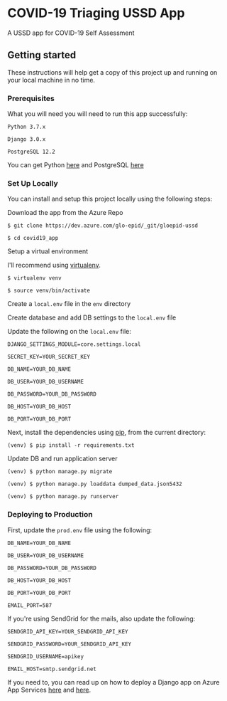 # COVID-19 Triaging USSD App

A USSD app for COVID-19 Self Assessment

## Getting started

These instructions will help get a copy of this project up and running on your local machine in no time.

### Prerequisites

What you will need you will need to run this app successfully:
```
Python 3.7.x

Django 3.0.x

PostgreSQL 12.2
```

You can get Python [here](https://www.python.org/downloads/release/python-370/) and PostgreSQL [here](https://www.postgresql.org/download/)

### Set Up Locally

You can install and setup this project locally using the following steps:

Download the app from the Azure Repo
```
$ git clone https://dev.azure.com/glo-epid/_git/gloepid-ussd

$ cd covid19_app
```

Setup a virtual environment

I'll recommend using [virtualenv](http://www.virtualenv.org/en/latest/).
```
$ virtualenv venv

$ source venv/bin/activate
```

Create a `local.env` file in the `env` directory

Create database and add DB settings to the `local.env` file

Update the following on the `local.env` file:
```
DJANGO_SETTINGS_MODULE=core.settings.local

SECRET_KEY=YOUR_SECRET_KEY

DB_NAME=YOUR_DB_NAME

DB_USER=YOUR_DB_USERNAME

DB_PASSWORD=YOUR_DB_PASSWORD

DB_HOST=YOUR_DB_HOST

DB_PORT=YOUR_DB_PORT
```

Next, install the dependencies using [pip](http://www.pip-installer.org/en/latest/), from the
current directory:
```
(venv) $ pip install -r requirements.txt
```

Update DB and run application server
```
(venv) $ python manage.py migrate

(venv) $ python manage.py loaddata dumped_data.json5432

(venv) $ python manage.py runserver
```

### Deploying to Production

First, update the `prod.env` file using the following:
```
DB_NAME=YOUR_DB_NAME

DB_USER=YOUR_DB_USERNAME

DB_PASSWORD=YOUR_DB_PASSWORD

DB_HOST=YOUR_DB_HOST

DB_PORT=YOUR_DB_PORT

EMAIL_PORT=587
```

If you're using SendGrid for the mails, also update the following:
```
SENDGRID_API_KEY=YOUR_SENDGRID_API_KEY

SENDGRID_PASSWORD=YOUR_SENDGRID_API_KEY

SENDGRID_USERNAME=apikey

EMAIL_HOST=smtp.sendgrid.net
```

If you need to, you can read up on how to deploy a Django app on Azure App Services [here](https://medium.com/@DawlysD/deploying-django-apps-with-postgresql-on-azure-app-services-from-scratch-fe4a10db5e7c) and [here](https://stories.mlh.io/deploying-a-basic-django-app-using-azure-app-services-71ec3b21db08).

